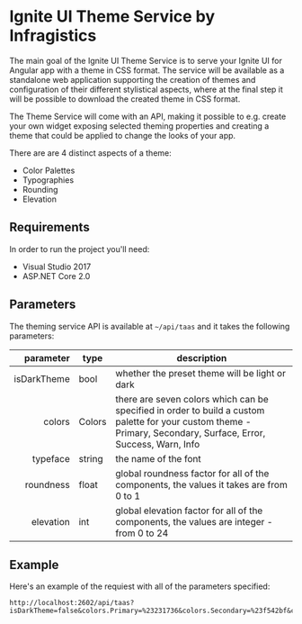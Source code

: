 # Ignite UI Theme Service by Infragistics
The main goal of the Ignite UI Theme Service is to serve your Ignite UI for Angular app with a theme in CSS format. The service will be available as a standalone web application supporting the creation of themes and configuration of their different stylistical aspects, where at the final step it will be possible to download the created theme in CSS format.

The Theme Service will come with an API, making it possible to e.g. create your own widget exposing selected theming properties and creating a theme that could be applied to change the looks of your app.

There are are 4 distinct aspects of a theme:
* Color Palettes
* Typographies
* Rounding
* Elevation

## Requirements
In order to run the project you'll need:
* Visual Studio 2017
* ASP.NET Core 2.0

## Parameters
The theming service API is available at `~/api/taas` and it takes the following parameters:

| parameter   | type   | description |
| --------:   | ----   | ----------- |
| isDarkTheme | bool   | whether the preset theme will be light or dark |
| colors      | Colors | there are seven colors which can be specified in order to build a custom palette for your custom theme - Primary, Secondary, Surface, Error, Success, Warn, Info |
| typeface    | string | the name of the font |
| roundness   | float  | global roundness factor for all of the components, the values it takes are from 0 to 1 |
| elevation   | int    | global elevation factor for all of the components, the values are integer - from 0 to 24 |

## Example
Here's an example of the requiest with all of the parameters specified:
```
http://localhost:2602/api/taas?isDarkTheme=false&colors.Primary=%23231736&colors.Secondary=%23f542bf&colors.Surface=%2342f5e3&colors.Error=%23f54242&colors.Success=%23f54242&colors.Warn=%237a0004&colors.Info=%235a4db8&typeface=Roboto&roundness=0.5&elevation=0
```
